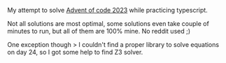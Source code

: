 My attempt to solve [Advent of code 2023](https://adventofcode.com/2023) while practicing typescript.

Not all solutions are most optimal, some solutions even take couple of minutes to run, but all of them are 100% mine. No reddit used ;)

One exception though > I couldn't find a proper library to solve equations on day 24, so I got some help to find Z3 solver.
